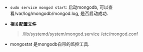 * `sudo service mongod start`: 启动mongodb, 可以查看/var/log/mongodb/mongod.log, 是否启动成功.

* **相关配置文件**
  > /lib/systemd/system/mongod.service
  > /etc/mongod.conf

* mongostat 是mongodb自带的监控工具.

